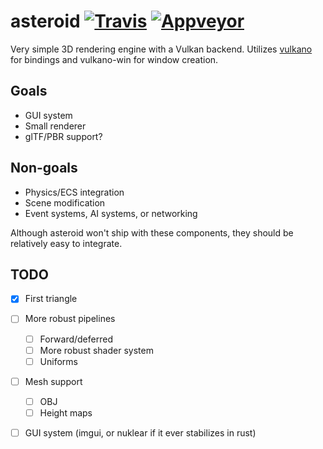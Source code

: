 
# asteroid [![Travis](https://travis-ci.org/zphixon/asteroid.svg?branch=asteroid-3d)](https://travis-ci.org/zphixon/asteroid)  [![Appveyor](https://ci.appveyor.com/api/projects/status/pns13jbrgn1lyhon/branch/asteroid-3d?svg=true)](https://ci.appveyor.com/project/zphixon/asteroid/branch/asteroid-3d)

Very simple 3D rendering engine with a Vulkan backend. Utilizes [vulkano](https://github.com/vulkano-rs/vulkano)
for bindings and vulkano-win for window creation.

## Goals

* GUI system
* Small renderer
* glTF/PBR support?

## Non-goals

* Physics/ECS integration
* Scene modification
* Event systems, AI systems, or networking

Although asteroid won't ship with these components, they should be relatively
easy to integrate.

## TODO

* [X] First triangle
* [ ] More robust pipelines
    * [ ] Forward/deferred
    * [ ] More robust shader system
    * [ ] Uniforms
* [ ] Mesh support
    * [ ] OBJ
    * [ ] Height maps
* [ ] GUI system (imgui, or nuklear if it ever stabilizes in rust)

